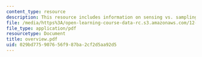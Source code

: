 ```yaml
---
content_type: resource
description: This resource includes information on sensing vs. sampling, and sensors.
file: /media/https%3A/open-learning-course-data-rc.s3.amazonaws.com/12-097-chemical-investigations-of-boston-harbor-january-iap-2006/029bd775907656f987ba2cf2d5aa92d5_overview.pdf
file_type: application/pdf
resourcetype: Document
title: overview.pdf
uid: 029bd775-9076-56f9-87ba-2cf2d5aa92d5
---
```


